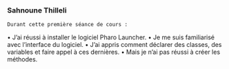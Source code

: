 ### Sahnoune Thilleli
    Durant cette première séance de cours : 
•	J’ai réussi à installer le logiciel Pharo Launcher. 
•	Je me suis familiarisé avec l’interface du logiciel. 
•	J’ai appris comment déclarer des classes, des variables et faire appel à ces dernières. 
•	Mais je n’ai pas réussi à créer les méthodes.
